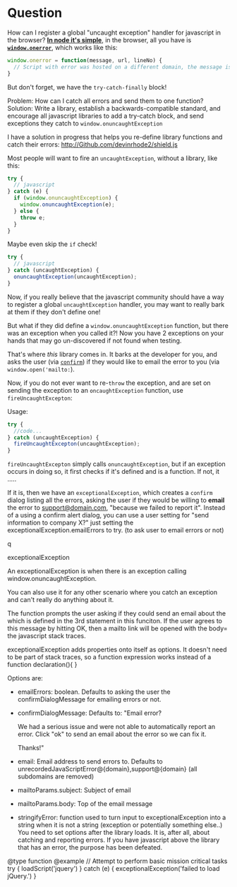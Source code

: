 # Question

How can I register a global "uncaught exception" handler for javascript in the browser?
<strong><a href="http://nodejs.org/api/process.html#process_event_uncaughtexception">In node it's simple</a></strong>,
in the browser, all you have is
<strong><code><a href="http://webcache.googleusercontent.com/search?q=cache%3Ahttps%3A%2F%2Fdeveloper.mozilla.org%2Fen-US%2Fdocs%2FWeb%2FAPI%2FGlobalEventHandlers.onerror%3Fredirectlocale%3Den-US%26redirectslug%3DWeb%252FAPI%252FWindow.onerror&oq=cache%3Ahttps%3A%2F%2Fdeveloper.mozilla.org%2Fen-US%2Fdocs%2FWeb%2FAPI%2FGlobalEventHandlers.onerror%3Fredirectlocale%3Den-US%26redirectslug%3DWeb%252FAPI%252FWindow.onerror&aqs=chrome..69i57j69i58.3391j0j4&sourceid=chrome&espv=210&es_sm=91&ie=UTF-8">
window.onerror</a></code></strong>, which works like this:

```javascript
window.onerror = function(message, url, lineNo) {
  // Script with error was hosted on a different domain, the message is just "Script error." with no line number or url!
}
```

But don't forget, we have the `try-catch-finally` block!

Problem: How can I catch all errors and send them to one function?
Solution: Write a library, establish a backwards-compatible standard, and encourage all javascript libraries to add a
try-catch block, and send exceptions they catch to `window.onuncaughtException`

I have a solution in progress that helps you re-define library functions and catch their errors:
http://Github.com/devinrhode2/shield.js

Most people will want to fire an `uncaughtException`, without a library, like this:
```javascript
try {
  // javascript
} catch (e) {
  if (window.onuncaughtException) {
    window.onuncaughtException(e);
  } else {
    throw e;
  }
}
```

Maybe even skip the `if` check!
```javascript
try {
  // javascript
} catch (uncaughtException) {
  onuncaughtException(uncaughtException);
}
```

Now, if you really believe that the javascript community should have a way to register a global `uncaughtException`
handler, you may want to really bark at them if they don't define one!

But what if they did define a `window.onuncaughtException` function, but there was an exception when you called it?!
Now you have 2 exceptions on your hands that may go un-discovered if not found when testing.

That's where _this_ library comes in. It barks at the developer for you, and asks the user (via <code><a href="http://lmgtfy.com/?confirm+javascript+function">confirm</a></code>)
if they would like to email the error to you (via `window.open('mailto:`).

Now, if you do not ever want to re-`throw` the exception, and are set on sending the exception to an
`oncaughtException` function, use `fireUncaughtExcepton`:

Usage:
```javascript
try {
  //code...
} catch (uncaughtException) {
  fireUncaughtExcepton(uncaughtException);
}
```

`fireUncaughtExcepton` simply calls `onuncaughtException`, but if an exception occurs in doing so, it first checks if
it's defined and is a function. If not, it .....

If it is, then we have an `exceptionalException`, which creates a `confirm` dialog
listing all the errors, asking the user if they would be willing to **email** the error to support@domain.com, "because we failed to report it". Instead of a using a confirm alert dialog, you can use a user setting for "send information to company X?" just setting the exceptionalException.emailErrors to try. (to ask user to email errors or not)

q


exceptionalException

An exceptionalException is when there is an exception calling window.onuncaughtException.

You can also use it for any other scenario where you
catch an exception and can't really do anything about it.

The function prompts the user asking if they could send an email about the
which is defined in the 3rd statement in this funciton.
If the user agrees to this message by hitting OK, then a mailto link
will be opened with the body= the javascript stack traces.

exceptionalException adds properties onto itself as options.
It doesn't need to be part of stack traces, so a function
expression works instead of a function declaration(){ }

Options are:
 - emailErrors: boolean. Defaults to asking the user the confirmDialogMessage for emailing errors or not.
 - confirmDialogMessage: Defaults to:
    "Email error?

     We had a serious issue and were not able to automatically report an error.
     Click "ok" to send an email about the error so we can fix it.

     Thanks!"
 - email: Email address to send errors to. Defaults to unrecordedJavaScriptError@{domain},support@{domain} (all subdomains are removed)
 - mailtoParams.subject: Subject of email
 - mailtoParams.body: Top of the email message
 - stringifyError: function used to turn input to exceptionalException into a string
     when it is not a string (exception or potentially something else..)
You need to set options after the library loads.
It is, after all, about catching and reporting errors.
If you have javascript above the library that has an error,
the purpose has been defeated.

@type function
@example
   // Attempt to perform basic mission critical tasks
   try {
     loadScript('jquery')
   } catch (e) {
     exceptionalException('failed to load jQuery.')
   }
